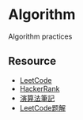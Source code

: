 # Algorithm

Algorithm practices

## Resource

* [LeetCode](https://leetcode.com)
* [HackerRank](https://www.hackerrank.com/)
* [演算法筆記](http://www.csie.ntnu.edu.tw/~u91029/)
* [LeetCode题解](https://siddontang.gitbooks.io/leetcode-solution/)